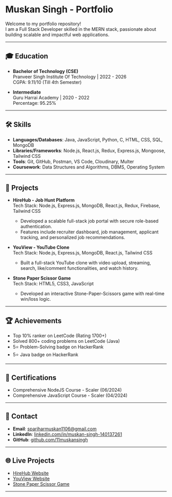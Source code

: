 # Muskan Singh - Portfolio

Welcome to my portfolio repository!  
I am a Full Stack Developer skilled in the MERN stack, passionate about building scalable and impactful web applications.

---

## 🎓 Education

- **Bachelor of Technology (CSE)**  
  Pranveer Singh Institute Of Technology | 2022 - 2026  
  CGPA: 9.11/10 (Till 4th Semester)

- **Intermediate**  
  Guru Harrai Academy | 2020 - 2022  
  Percentage: 95.25%

---

## 🛠 Skills

- **Languages/Databases**: Java, JavaScript, Python, C, HTML, CSS, SQL, MongoDB
- **Libraries/Frameworks**: Node.js, React.js, Redux, Express.js, Mongoose, Tailwind CSS
- **Tools**: Git, GitHub, Postman, VS Code, Cloudinary, Multer
- **Coursework**: Data Structures and Algorithms, DBMS, Operating System

---

## 🚀 Projects

- **HireHub - Job Hunt Platform**  
  Tech Stack: Node.js, Express.js, MongoDB, React.js, Redux, Firebase, Tailwind CSS

  - Developed a scalable full-stack job portal with secure role-based authentication.
  - Features include recruiter dashboard, job management, applicant tracking, and personalized job recommendations.

- **YouView - YouTube Clone**  
  Tech Stack: Node.js, Express.js, MongoDB, React.js, Tailwind CSS

  - Built a full-stack YouTube clone with video upload, streaming, search, like/comment functionalities, and watch history.

- **Stone Paper Scissor Game**  
  Tech Stack: HTML5, CSS3, JavaScript
  - Developed an interactive Stone-Paper-Scissors game with real-time win/loss logic.

---

## 🏆 Achievements

- Top 10% ranker on LeetCode (Rating 1700+)
- Solved 800+ coding problems on LeetCode (Java)
- 5⭐ Problem-Solving badge on HackerRank
- 5⭐ Java badge on HackerRank

---

## 📜 Certifications

- Comprehensive NodeJS Course - Scaler (06/2024)
- Comprehensive JavaScript Course - Scaler (04/2024)

---

## 🔗 Contact

- **Email**: spariharmuskan1106@gmail.com
- **LinkedIn**: [linkedin.com/in/muskan-singh-140137261](https://linkedin.com/in/muskan-singh-140137261)
- **GitHub**: [github.com/11muskansingh](https://github.com/11muskansingh)

---

## 🌐 Live Projects

- [HireHub Website](https://hirehub-gz47.onrender.com)
- [YouView Website](https://you-view-teal.vercel.app/)
- [Stone Paper Scissor Game](https://stone-paper-scissor-game-roan.vercel.app/)

---
